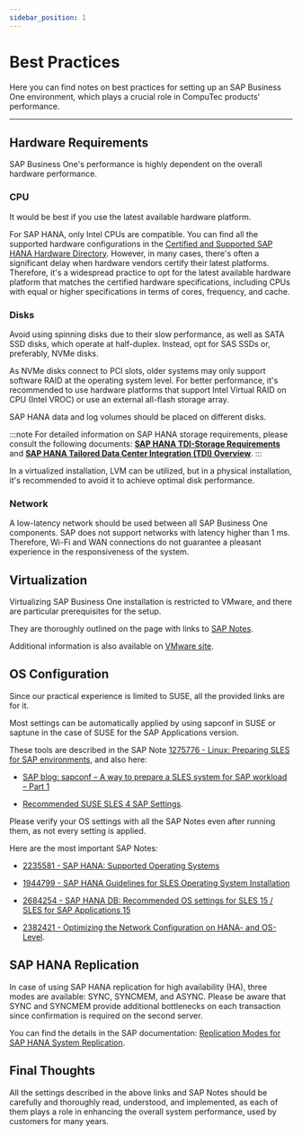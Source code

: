 ```yaml
---
sidebar_position: 1
---
```


# Best Practices

Here you can find notes on best practices for setting up an SAP Business One environment, which plays a crucial role in CompuTec products' performance.

---

## Hardware Requirements

SAP Business One's performance is highly dependent on the overall hardware performance.

### CPU

It would be best if you use the latest available hardware platform.

For SAP HANA, only Intel CPUs are compatible. You can find all the supported hardware configurations in the [Certified and Supported SAP HANA Hardware Directory](https://www.sap.com/dmc/exp/2014-09-02-hana-hardware/enEN/#/solutions?filters=appliance;v:at4). However, in many cases, there's often a significant delay when hardware vendors certify their latest platforms. Therefore, it's a widespread practice to opt for the latest available hardware platform that matches the certified hardware specifications, including CPUs with equal or higher specifications in terms of cores, frequency, and cache.

### Disks

Avoid using spinning disks due to their slow performance, as well as SATA SSD disks, which operate at half-duplex. Instead, opt for SAS SSDs or, preferably, NVMe disks.

As NVMe disks connect to PCI slots, older systems may only support software RAID at the operating system level. For better performance, it's recommended to use hardware platforms that support Intel Virtual RAID on CPU (Intel VROC) or use an external all-flash storage array.

SAP HANA data and log volumes should be placed on different disks.

:::note
For detailed information on SAP HANA storage requirements, please consult the following documents: [**SAP HANA TDI-Storage Requirements**](https://download.computec.one/media/sap/SAP_HANA_Storage_Requirements.pdf) and [**SAP HANA Tailored Data Center Integration (TDI) Overview**](https://download.computec.one/media/sap/SAP_HANA_Tailored_Data_Center_Integration_Overview.pdf).
:::

In a virtualized installation, LVM can be utilized, but in a physical installation, it's recommended to avoid it to achieve optimal disk performance.

### Network

A low-latency network should be used between all SAP Business One components. SAP does not support networks with latency higher than 1 ms. Therefore, Wi-Fi and WAN connections do not guarantee a pleasant experience in the responsiveness of the system.

## Virtualization

Virtualizing SAP Business One installation is restricted to VMware, and there are particular prerequisites for the setup.

They are thoroughly outlined on the page with links to [SAP Notes](https://wiki.scn.sap.com/wiki/display/VIRTUALIZATION/SAP+HANA+on+VMware+vSphere).

Additional information is also available on [VMware site](https://blogs.vmware.com/apps/2018/01/hyper-threading-impact-virtual-sap-sizing-performance-part-1-2.html).

## OS Configuration

Since our practical experience is limited to SUSE, all the provided links are for it.

Most settings can be automatically applied by using sapconf in SUSE or saptune in the case of SUSE for the SAP Applications version.

These tools are described in the SAP Note [1275776 - Linux: Preparing SLES for SAP environments](https://launchpad.support.sap.com/#/notes/1275776), and also here:

- [SAP blog: sapconf – A way to prepare a SLES system for SAP workload – Part 1](https://blogs.sap.com/2018/06/13/sapconf-a-way-to-prepare-a-sles-system-for-sap-workload-part-1)

- [Recommended SUSE SLES 4 SAP Settings](https://www.suse.com/support/kb/doc/?id=000019526).

Please verify your OS settings with all the SAP Notes even after running them, as not every setting is applied.

Here are the most important SAP Notes:

- [2235581 - SAP HANA: Supported Operating Systems](https://launchpad.support.sap.com/#/notes/2235581)

- [1944799 - SAP HANA Guidelines for SLES Operating System Installation](https://launchpad.support.sap.com/#/notes/1944799)

- [2684254 - SAP HANA DB: Recommended OS settings for SLES 15 / SLES for SAP Applications 15](https://launchpad.support.sap.com/#/notes/2684254)

- [2382421 - Optimizing the Network Configuration on HANA- and OS-Level](https://launchpad.support.sap.com/#/notes/2382421).

## SAP HANA Replication

In case of using SAP HANA replication for high availability (HA), three modes are available: SYNC, SYNCMEM, and ASYNC. Please be aware that SYNC and SYNCMEM provide additional bottlenecks on each transaction since confirmation is required on the second server.

You can find the details in the SAP documentation: [Replication Modes for SAP HANA System Replication](https://help.sap.com/viewer/6b94445c94ae495c83a19646e7c3fd56/2.0.05/en-US/c039a1a5b8824ecfa754b55e0caffc01.html).

## Final Thoughts

All the settings described in the above links and SAP Notes should be carefully and thoroughly read, understood, and implemented, as each of them plays a role in enhancing the overall system performance, used by customers for many years.
